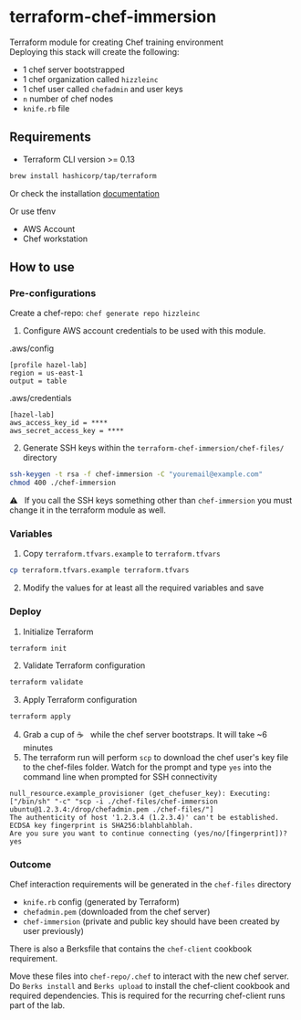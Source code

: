 # terraform-chef-immersion
Terraform module for creating Chef training environment <br />
Deploying this stack will create the following:
- 1 chef server bootstrapped
- 1 chef organization called `hizzleinc`
- 1 chef user called `chefadmin` and user keys
- `n` number of chef nodes
- `knife.rb` file

## Requirements
 - Terraform CLI version >= 0.13
 ```bash
 brew install hashicorp/tap/terraform
 ```
 Or check the installation [documentation](https://learn.hashicorp.com/tutorials/terraform/install-cli)

 Or use tfenv
 
 - AWS Account
 - Chef workstation
 
## How to use
### Pre-configurations

Create a chef-repo: `chef generate repo hizzleinc`

1. Configure AWS account credentials to be used with this module. <br />

.aws/config
```
[profile hazel-lab]
region = us-east-1
output = table
```
.aws/credentials
```
[hazel-lab]
aws_access_key_id = ****
aws_secret_access_key = ****
```
2. Generate SSH keys within the `terraform-chef-immersion/chef-files/` directory
```bash
ssh-keygen -t rsa -f chef-immersion -C "youremail@example.com"
chmod 400 ./chef-immersion
```
:warning: &nbsp; If you call the SSH keys something other than `chef-immersion` you must change it in the terraform module as well.

### Variables
1. Copy `terraform.tfvars.example` to `terraform.tfvars`
```bash
cp terraform.tfvars.example terraform.tfvars
```
2. Modify the values for at least all the required variables and save

### Deploy
1. Initialize Terraform
```bash
terraform init
```
2. Validate Terraform configuration
```bash
terraform validate
```
3. Apply Terraform configuration
```bash
terraform apply
```
4. Grab a cup of :coffee: &nbsp; while the chef server bootstraps. It will take ~6 minutes
5. The terraform run will perform `scp` to download the chef user's key file to the chef-files folder. Watch for the prompt and type `yes` into the command line when prompted for SSH connectivity
```
null_resource.example_provisioner (get_chefuser_key): Executing: ["/bin/sh" "-c" "scp -i ./chef-files/chef-immersion ubuntu@1.2.3.4:/drop/chefadmin.pem ./chef-files/"]
The authenticity of host '1.2.3.4 (1.2.3.4)' can't be established.
ECDSA key fingerprint is SHA256:blahblahblah.
Are you sure you want to continue connecting (yes/no/[fingerprint])? yes
```
### Outcome
Chef interaction requirements will be generated in the `chef-files` directory
- `knife.rb` config (generated by Terraform)
- `chefadmin.pem` (downloaded from the chef server)
- `chef-immersion` (private and public key should have been created by user previously)

There is also a Berksfile that contains the `chef-client` cookbook requirement. 

Move these files into `chef-repo/.chef` to interact with the new chef server. Do `Berks install` and `Berks upload` to install the chef-client cookbook and required dependencies. This is required for the recurring chef-client runs part of the lab.
